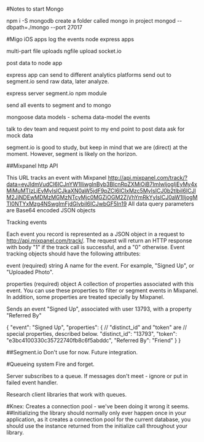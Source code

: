 #Notes to start Mongo

npm i -S mongodb
create a folder called mongo in project
mongod --dbpath=./mongo --port 27017

#Migo
iOS apps
log the events
node express apps

multi-part file uploads
ngfile upload
socket.io

post data to node app

express app can send to different analytics platforms
send out to segment.io
send raw data, later analyze.

express server
segment.io npm module

send all events to segment and to mongo

mongoose data models - schema
data-model the events

talk to dev team and request
point to my end point to post data
ask for mock data

segment.io is good to study, but keep in mind that we are (direct) at the moment.  However, segment is likely on the horizon.

##Mixpanel
http API

This URL tracks an event with Mixpanel
http://api.mixpanel.com/track/?data=eyJldmVudCI6ICJnYW1lIiwgInByb3BlcnRpZXMiOiB7ImlwIjogIjEyMy4xMjMuMTIzLjEyMyIsICJkaXN0aW5jdF9pZCI6ICIxMzc5MyIsICJ0b2tlbiI6ICJlM2JiNDEwMDMzMGMzNTcyMjc0MGZiOGM2ZjVhYmRkYyIsICJ0aW1lIjogMTI0NTYxMzg4NSwgImFjdGlvbiI6ICJwbGF5In19
All data query parameters are Base64 encoded JSON objects

Tracking events

Each event you record is represented as a JSON object in a request to http://api.mixpanel.com/track/. The request will return an HTTP response with body "1" if the track call is successful, and a "0" otherwise. Event tracking objects should have the following attributes:

event (required)
string
A name for the event. For example, "Signed Up", or "Uploaded Photo".

properties (required)
object
A collection of properties associated with this event. You can use these properties to filter or segment events in Mixpanel. In addition, some properties are treated specially by Mixpanel.

Sends an event "Signed Up", associated with user 13793,
with a property "Referred By"

{
    "event": "Signed Up",
    "properties": {
        // "distinct_id" and "token" are
        // special properties, described below.
        "distinct_id": "13793",
        "token": "e3bc4100330c35722740fb8c6f5abddc",
        "Referred By": "Friend"
    }
}

##Segment.io
Don't use for now. Future integration.

#Queueing system
Fire and forget.

Server subscribes to a queue.
If messages don't meet - ignore or put in failed event handler.

Research client libraries that work with queues.


#Knex: Creates a connection pool - we've been doing it wrong it seems.
##Initializing the library should normally only ever happen once in your application, as it creates a connection pool for the current database, you should use the instance returned from the initialize call throughout your library.
